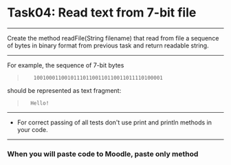 # Task04: Read text from 7-bit file

---
Create the method readFile(String filename) that read from file
a sequence of bytes in binary format from previous task and return readable string.

---
For example, the sequence of 7-bit bytes
>        100100011001011101100110110011011110100001
should be represented as text fragment:
>       Hello!

---
* For correct passing of all tests don't use print and println methods in your code.

---
### When you will paste code to Moodle, paste only method